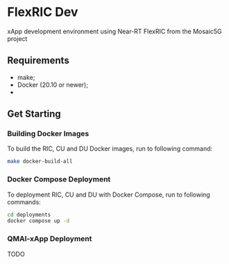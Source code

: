 # FlexRIC Dev
xApp development environment using Near-RT FlexRIC from the Mosaic5G project

## Requirements

- make;
- Docker (20.10 or newer);
-

## Get Starting

### Building Docker Images
To build the RIC, CU and DU Docker images, run to following command:

```sh
make docker-build-all
```

### Docker Compose Deployment
To deployment RIC, CU and DU with Docker Compose, run to following commands:

```sh
cd deployments
docker compose up -d
```

### QMAI-xApp Deployment

TODO